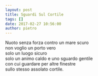 ```yaml
---
layout: post
title: Sguardi Sul Cortile
tags: []
date: 2017-02-27 10:56:00
author: pietro
---
```

Nuoto senza forza contro un mare scuro<br/>non voglio un porto vero<br/>solo un luogo sicuro<br/>solo un animo caldo e uno sguardo gentile<br/>con cui guardare per altre finestre<br/>sullo stesso assolato cortile.
